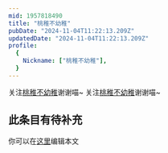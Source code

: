 ```yaml
---
mid: 1957818490
title: "桃稚不幼稚"
pubDate: "2024-11-04T11:22:13.209Z"
updatedDate: "2024-11-04T11:22:13.209Z"
profile:
  {
    Nickname: ["桃稚不幼稚"],
  }
---
```


关注[桃稚不幼稚](https://space.bilibili.com/1957818490)谢谢喵~ 关注[桃稚不幼稚](https://space.bilibili.com/1957818490)谢谢喵~

## 此条目有待补充
你可以在[这里](https://github.com/Yuhanawa/VTuber.ICU/edit/master/src/content/v/桃稚不幼稚/index.md)编辑本文
